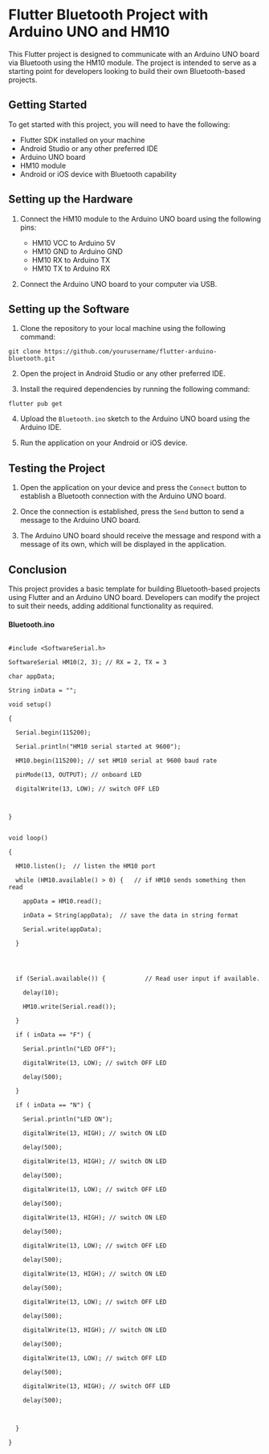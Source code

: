 # Flutter Bluetooth Project with Arduino UNO and HM10

This Flutter project is designed to communicate with an Arduino UNO board via Bluetooth using the HM10 module. The project is intended to serve as a starting point for developers looking to build their own Bluetooth-based projects.

## Getting Started

To get started with this project, you will need to have the following:

- Flutter SDK installed on your machine
- Android Studio or any other preferred IDE
- Arduino UNO board
- HM10 module
- Android or iOS device with Bluetooth capability

## Setting up the Hardware

1. Connect the HM10 module to the Arduino UNO board using the following pins:
   - HM10 VCC to Arduino 5V
   - HM10 GND to Arduino GND
   - HM10 RX to Arduino TX
   - HM10 TX to Arduino RX

2. Connect the Arduino UNO board to your computer via USB.

## Setting up the Software

1. Clone the repository to your local machine using the following command:

```git
git clone https://github.com/yourusername/flutter-arduino-bluetooth.git
```

2. Open the project in Android Studio or any other preferred IDE.

3. Install the required dependencies by running the following command:

```flutter
flutter pub get
```

4. Upload the `Bluetooth.ino` sketch to the Arduino UNO board using the Arduino IDE.

5. Run the application on your Android or iOS device.

## Testing the Project

1. Open the application on your device and press the `Connect` button to establish a Bluetooth connection with the Arduino UNO board.

2. Once the connection is established, press the `Send` button to send a message to the Arduino UNO board.

3. The Arduino UNO board should receive the message and respond with a message of its own, which will be displayed in the application.

## Conclusion

This project provides a basic template for building Bluetooth-based projects using Flutter and an Arduino UNO board. Developers can modify the project to suit their needs, adding additional functionality as required.

#### Bluetooth.ino

```arduino

#include <SoftwareSerial.h>

SoftwareSerial HM10(2, 3); // RX = 2, TX = 3

char appData;  

String inData = "";

void setup()

{

  Serial.begin(115200);

  Serial.println("HM10 serial started at 9600");

  HM10.begin(115200); // set HM10 serial at 9600 baud rate

  pinMode(13, OUTPUT); // onboard LED

  digitalWrite(13, LOW); // switch OFF LED
 


}


void loop()

{

  HM10.listen();  // listen the HM10 port

  while (HM10.available() > 0) {   // if HM10 sends something then read

    appData = HM10.read();

    inData = String(appData);  // save the data in string format

    Serial.write(appData);

  }


 

  if (Serial.available()) {           // Read user input if available.

    delay(10);

    HM10.write(Serial.read());

  }

  if ( inData == "F") {

    Serial.println("LED OFF");

    digitalWrite(13, LOW); // switch OFF LED

    delay(500);

  }

  if ( inData == "N") {

    Serial.println("LED ON");

    digitalWrite(13, HIGH); // switch ON LED

    delay(500);

    digitalWrite(13, HIGH); // switch ON LED

    delay(500);

    digitalWrite(13, LOW); // switch OFF LED

    delay(500);
    
    digitalWrite(13, HIGH); // switch ON LED

    delay(500);
    
    digitalWrite(13, LOW); // switch OFF LED

    delay(500);
    
    digitalWrite(13, HIGH); // switch ON LED

    delay(500);
    
    digitalWrite(13, LOW); // switch OFF LED

    delay(500);
    
    digitalWrite(13, HIGH); // switch ON LED

    delay(500);
    
    digitalWrite(13, LOW); // switch OFF LED

    delay(500);
    
    digitalWrite(13, HIGH); // switch OFF LED

    delay(500);

    

  }

}

```


